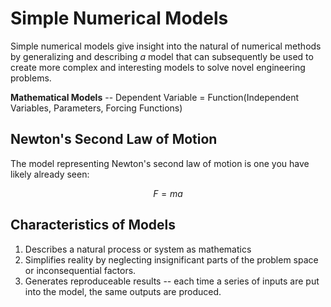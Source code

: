 # Simple Numerical Models

Simple numerical models give insight into the natural of numerical methods by generalizing and describing *a* model that can subsequently be used to create more complex and interesting models to solve novel engineering problems.

**Mathematical Models** -- Dependent Variable = Function(Independent Variables, Parameters, Forcing Functions)

## Newton's Second Law of Motion

The model representing Newton's second law of motion is one you have likely already seen:

$$
F = ma
$$

## Characteristics of Models

1. Describes a natural process or system as mathematics
2. Simplifies reality by neglecting insignificant parts of the problem space or inconsequential factors.
3. Generates reproduceable results -- each time a series of inputs are put into the model, the same outputs are produced.


